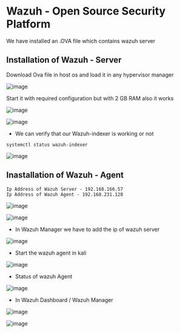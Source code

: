 
# Wazuh - Open Source Security Platform

We have installed an .OVA file which contains wazuh server

## Installation of Wazuh - Server

Download Ova file in host os and load it in any hypervisor manager

![image](https://github.com/jayshah17/Implementation-of-Cyber-Security-Lab/assets/76842630/78a1fb9e-35ce-4ad4-bdcf-1e5892608a2a)

Start it with required configuration but with 2 GB RAM also it works

![image](https://github.com/jayshah17/Implementation-of-Cyber-Security-Lab/assets/76842630/6ea3e968-b366-4600-baaa-eb6ae45b0152)

![image](https://github.com/jayshah17/Implementation-of-Cyber-Security-Lab/assets/76842630/83b84bba-9e03-4adf-bfaf-591797394fbe)

- We can verify that our Wazuh-indexer is working or not

`systemctl status wazuh-indexer`

![image](https://github.com/jayshah17/Implementation-of-Cyber-Security-Lab/assets/76842630/5154ec2a-9619-42d0-b202-39a03228d9ec)


## Inastallation of Wazuh - Agent 
```
Ip Address of Wazuh Server - 192.168.166.57
Ip Address of Wazuh Agent - 192.168.231.128
```

![image](https://github.com/jayshah17/Implementation-of-Cyber-Security-Lab/assets/76842630/e7633eab-7853-445a-904b-6bbae9824117)

![image](https://github.com/jayshah17/Implementation-of-Cyber-Security-Lab/assets/76842630/beb43ee7-51c6-4b9a-87df-b504769ca83c)

- In Wazuh Manager we have to add the ip of wazuh server

![image](https://github.com/jayshah17/Implementation-of-Cyber-Security-Lab/assets/76842630/46df3a09-845f-460b-92d0-5d07df958fed)

- Start the wazuh agent in kali 

![image](https://github.com/jayshah17/Implementation-of-Cyber-Security-Lab/assets/76842630/9847df2e-e2d9-4bac-b29d-584e6d01941e)

- Status of wazuh Agent 

![image](https://github.com/jayshah17/Implementation-of-Cyber-Security-Lab/assets/76842630/60fdd888-8e30-4506-8f34-2fc5e149dea5)

- In Wazuh Dashboard / Wazuh Manager

![image](https://github.com/jayshah17/Implementation-of-Cyber-Security-Lab/assets/76842630/61aa4bff-2bbe-4fde-aed4-30ceaec865d8)

![image](https://github.com/jayshah17/Implementation-of-Cyber-Security-Lab/assets/76842630/4b5d7034-4b66-4a6c-9760-8fef1326c737)

